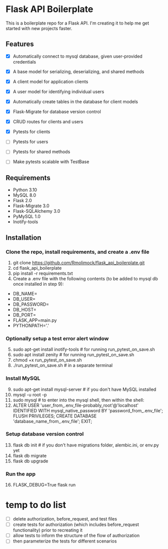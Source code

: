 # Flask API Boilerplate
This is a boilerplate repo for a Flask API. I'm creating it to help me get started with new projects faster.

## Features
- [X] Automatically connect to mysql database, given user-provided credentials
- [X] A base model for serializing, deserializing, and shared methods
- [X] A client model for application clients
- [X] A user model for identifying individual users
- [X] Automatically create tables in the database for client models
- [X] Flask-Migrate for database version control
- [X] CRUD routes for clients and users
- [X] Pytests for clients
- [ ] Pytests for users
- [ ] Pytests for shared methods
- [ ] Make pytests scalable with TestBase


## Requirements
- Python 3.10
- MySQL 8.0
- Flask 2.0
- Flask-Migrate 3.0
- Flask-SQLAlchemy 3.0
- PyMySQL 1.0
- Inotify-tools

## Installation
### Clone the repo, install requirements, and create a .env file
1. git clone https://github.com/Rmolimock/flask_api_boilerplate.git
2. cd flask_api_boilerplate
3. pip install -r requirements.txt
4. Create a .env file with the following contents (to be added to mysql db once installed in step 9):
- DB_NAME=
- DB_USER=
- DB_PASSWORD=
- DB_HOST=
- DB_PORT=
- FLASK_APP=main.py
- PYTHONPATH='.'
### Optionally setup a test error alert window
5. sudo apt-get install inotify-tools # for running run_pytest_on_save.sh
6. sudo apt install zenity # for running run_pytest_on_save.sh
7. chmod +x run_pytest_on_save.sh
8. ./run_pytest_on_save.sh # in a separate terminal

### Install MySQL
9. sudo apt-get install mysql-server # if you don't have MySQL installed
10. mysql -u root -p 
11. sudo mysql # to enter into the mysql shell, then within the shell:
12. ALTER USER 'user_from_.env_file-probably_root'@'localhost' IDENTIFIED WITH mysql_native_password BY 'password_from_.env_file';
FLUSH PRIVILEGES;
CREATE DATABASE 'database_name_from_.env_file';
EXIT;
### Setup database version control
13. flask db init # if you don't have migrations folder, alembic.ini, or env.py yet
14. flask db migrate
15. flask db upgrade
### Run the app
16. FLASK_DEBUG=True flask run





# temp to do list
- [ ] delete authorization, before_request, and test files
- [ ] create tests for authorization (which includes before_request functionality) prior to recreating it
- [ ] allow tests to inform the structure of the flow of authorization
- [ ] then parameterize the tests for different scenarios
